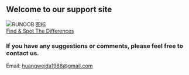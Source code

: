 ## Welcome to our support site

![RUNOOB 图标](https://play-lh.googleusercontent.com/U3xE7E2XiX0ybtn3yAGkXANm7jFyiWnZO_XBo3qfxJXJvjQ1V5A0T25FN7xmFE0HdQ=s180-rw)   
[Find & Spot The Differences](https://play.google.com/store/apps/details?id=com.pps.game.find.the.diffrences)


### If you have any suggestions or comments, please feel free to contact us.
Email: huangweida1988@gmail.com

